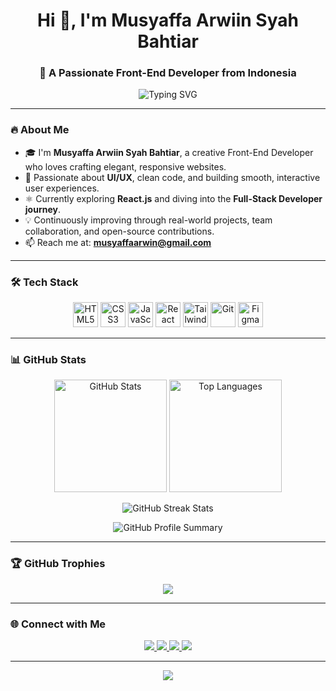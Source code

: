 <h1 align="center">Hi 👋, I'm Musyaffa Arwiin Syah Bahtiar</h1>
<h3 align="center">🚀 A Passionate Front-End Developer from Indonesia</h3>

<p align="center">
  <img src="https://readme-typing-svg.demolab.com/?font=Fira+Code&size=22&pause=1000&color=36BCF7&center=true&vCenter=true&width=500&lines=Welcome+to+my+GitHub!;Front-End+Developer+from+Indonesia;Always+learning+something+new!" alt="Typing SVG">
</p>

---

### 🔥 About Me
- 🎓 I'm **Musyaffa Arwiin Syah Bahtiar**, a creative Front-End Developer who loves crafting elegant, responsive websites.
- 🎨 Passionate about **UI/UX**, clean code, and building smooth, interactive user experiences.
- ⚛️ Currently exploring **React.js** and diving into the **Full-Stack Developer journey**.
- 💡 Continuously improving through real-world projects, team collaboration, and open-source contributions.
- 📫 Reach me at: **musyaffaarwin@gmail.com**

---

### 🛠️ Tech Stack

<p align="center">
  <img src="https://cdn.jsdelivr.net/gh/devicons/devicon/icons/html5/html5-original.svg" alt="HTML5" width="40" height="40"/>
  <img src="https://cdn.jsdelivr.net/gh/devicons/devicon/icons/css3/css3-original.svg" alt="CSS3" width="40" height="40"/>
  <img src="https://cdn.jsdelivr.net/gh/devicons/devicon/icons/javascript/javascript-original.svg" alt="JavaScript" width="40" height="40"/>
  <img src="https://cdn.jsdelivr.net/gh/devicons/devicon/icons/react/react-original.svg" alt="React" width="40" height="40"/>
  <img src="https://www.vectorlogo.zone/logos/tailwindcss/tailwindcss-icon.svg" alt="Tailwind CSS" width="40" height="40"/>
  <img src="https://cdn.jsdelivr.net/gh/devicons/devicon/icons/git/git-original.svg" alt="Git" width="40" height="40"/>
  <img src="https://cdn.jsdelivr.net/gh/devicons/devicon/icons/figma/figma-original.svg" alt="Figma" width="40" height="40"/>
</p>

---

### 📊 GitHub Stats

<p align="center">
  <img height="180em" src="https://github-readme-stats.vercel.app/api?username=Musyaffaa2&show_icons=true&theme=radical&hide_title=true" alt="GitHub Stats"/>
  <img height="180em" src="https://github-readme-stats.vercel.app/api/top-langs/?username=Musyaffaa2&layout=compact&theme=radical" alt="Top Languages"/>
</p>

<p align="center">
  <img src="https://streak-stats.demolab.com/?user=Musyaffaa2&theme=radical" alt="GitHub Streak Stats"/>
</p>

<p align="center">
  <img src="https://github-profile-summary-cards.vercel.app/api/cards/profile-details?username=Musyaffaa2&theme=radical" alt="GitHub Profile Summary"/>
</p>

---

### 🏆 GitHub Trophies

<p align="center">
  <img src="https://github-profile-trophy.vercel.app/?username=Musyaffaa2&theme=algolia&no-bg=true&margin-w=10" />
</p>

---

### 🌐 Connect with Me

<p align="center">
  <a href="https://linkedin.com/in/musyaffa-arwiin" target="_blank">
    <img src="https://img.shields.io/badge/LinkedIn-Connect-blue?style=for-the-badge&logo=linkedin&logoColor=white"/>
  </a>
  <a href="https://instagram.com/yaaffaaa_" target="_blank">
    <img src="https://img.shields.io/badge/Instagram-Follow-E4405F?style=for-the-badge&logo=instagram&logoColor=white"/>
  </a>
  <a href="https://github.com/Musyaffaa2" target="_blank">
    <img src="https://img.shields.io/badge/GitHub-Portfolio-181717?style=for-the-badge&logo=github&logoColor=white"/>
  </a>
  <a href="mailto:musyaffaarwin@gmail.com" target="_blank">
    <img src="https://img.shields.io/badge/Gmail-Contact-D14836?style=for-the-badge&logo=gmail&logoColor=white"/>
  </a>
</p>

---

<p align="center">
  <img src="https://capsule-render.vercel.app/api?type=wave&color=0:36BCF7,100:9F36F7&height=100&section=footer"/>
</p>

